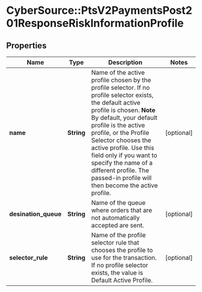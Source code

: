 # CyberSource::PtsV2PaymentsPost201ResponseRiskInformationProfile

## Properties
Name | Type | Description | Notes
------------ | ------------- | ------------- | -------------
**name** | **String** | Name of the active profile chosen by the profile selector. If no profile selector exists, the default active profile is chosen.  **Note** By default, your default profile is the active profile, or the Profile Selector chooses the active profile. Use this field only if you want to specify the name of a different profile. The passed-in profile will then become the active profile.  | [optional] 
**desination_queue** | **String** | Name of the queue where orders that are not automatically accepted are sent.  | [optional] 
**selector_rule** | **String** | Name of the profile selector rule that chooses the profile to use for the transaction. If no profile selector exists, the value is Default Active Profile.  | [optional] 


